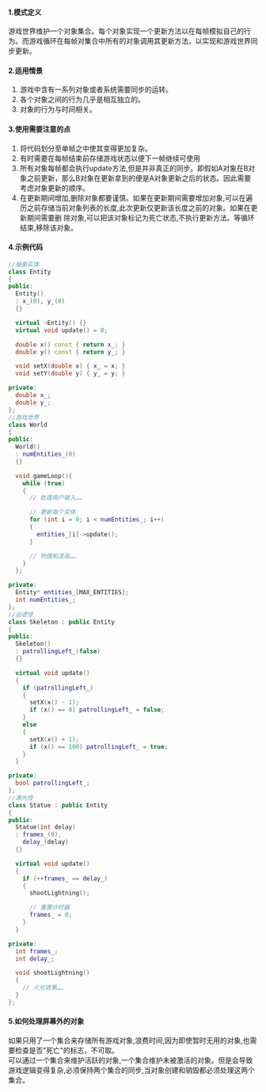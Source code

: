 #### 1.模式定义
游戏世界维护一个对象集合。每个对象实现一个更新方法以在每帧模拟自己的行为。而游戏循环在每帧对集合中所有的对象调用其更新方法，以实现和游戏世界同步更新。

#### 2.适用情景
1. 游戏中含有一系列对象或者系统需要同步的运转。
2. 各个对象之间的行为几乎是相互独立的。
3. 对象的行为与时间相关。 

#### 3.使用需要注意的点
1. 将代码划分至单帧之中使其变得更加复杂。
2. 有时需要在每帧结束前存储游戏状态以便下一帧继续可使用
3. 所有对象每帧都会执行update方法,但是并非真正的同步。即假如A对象在B对象之前更新，那么B对象在更新拿到的便是A对象更新之后的状态。因此需要考虑对象更新的顺序。
4. 在更新期间增加,删除对象都要谨慎。如果在更新期间需要增加对象,可以在遍历之前存储当前对象列表的长度,此次更新仅更新该长度之前的对象。如果在更新期间需要删
除对象,可以把该对象标记为死亡状态,不执行更新方法。等循环结束,移除该对象。

#### 4.示例代码
```cpp
//抽象实体
class Entity
{
public:
  Entity()
  : x_(0), y_(0)
  {}

  virtual ~Entity() {}
  virtual void update() = 0;

  double x() const { return x_; }
  double y() const { return y_; }

  void setX(double x) { x_ = x; }
  void setY(double y) { y_ = y; }

private:
  double x_;
  double y_;
};
//游戏世界
class World
{
public:
  World()
  : numEntities_(0)
  {}

  void gameLoop(){
    while (true)
    {
      // 处理用户输入……

      // 更新每个实体
      for (int i = 0; i < numEntities_; i++)
      {
        entities_[i]->update();
      }

      // 物理和渲染……
    }
  };

private:
  Entity* entities_[MAX_ENTITIES];
  int numEntities_;
};
//巡逻怪
class Skeleton : public Entity
{
public:
  Skeleton()
  : patrollingLeft_(false)
  {}

  virtual void update()
  {
    if (patrollingLeft_)
    {
      setX(x() - 1);
      if (x() == 0) patrollingLeft_ = false;
    }
    else
    {
      setX(x() + 1);
      if (x() == 100) patrollingLeft_ = true;
    }
  }

private:
  bool patrollingLeft_;
};
//激光怪
class Statue : public Entity
{
public:
  Statue(int delay)
  : frames_(0),
    delay_(delay)
  {}

  virtual void update()
  {
    if (++frames_ == delay_)
    {
      shootLightning();

      // 重置计时器
      frames_ = 0;
    }
  }

private:
  int frames_;
  int delay_;

  void shootLightning()
  {
    // 火光效果……
  }
};
```

#### 5.如何处理屏幕外的对象
如果只用了一个集合来存储所有游戏对象,浪费时间,因为即使暂时无用的对象,也需要检查是否"死亡"的标志，不可取。  
可以通过一个集合来维护活跃的对象,一个集合维护未被激活的对象。但是会导致游戏逻辑变得复杂,必须保持两个集合的同步,当对象创建和销毁都必须处理这两个集合。

